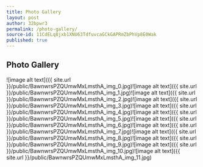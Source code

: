 ```yaml
---
title: Photo Gallery
layout: post
author: 32bpwr3
permalink: /photo-gallery/
source-id: 11CdELq8jxb1XNU63TdfuvcaGCkGAPRmZbPhVp8E0Wak
published: true
---
```

## Photo Gallery

![image alt text]({{ site.url }}/public/BawnwrsPZQUmwMxLmsthA_img_0.jpg)![image alt text]({{ site.url }}/public/BawnwrsPZQUmwMxLmsthA_img_1.jpg)![image alt text]({{ site.url }}/public/BawnwrsPZQUmwMxLmsthA_img_2.jpg)![image alt text]({{ site.url }}/public/BawnwrsPZQUmwMxLmsthA_img_3.jpg)![image alt text]({{ site.url }}/public/BawnwrsPZQUmwMxLmsthA_img_4.jpg)![image alt text]({{ site.url }}/public/BawnwrsPZQUmwMxLmsthA_img_5.jpg)![image alt text]({{ site.url }}/public/BawnwrsPZQUmwMxLmsthA_img_6.jpg)![image alt text]({{ site.url }}/public/BawnwrsPZQUmwMxLmsthA_img_7.jpg)![image alt text]({{ site.url }}/public/BawnwrsPZQUmwMxLmsthA_img_8.jpg)![image alt text]({{ site.url }}/public/BawnwrsPZQUmwMxLmsthA_img_9.jpg)![image alt text]({{ site.url }}/public/BawnwrsPZQUmwMxLmsthA_img_10.jpg)![image alt text]({{ site.url }}/public/BawnwrsPZQUmwMxLmsthA_img_11.jpg)

